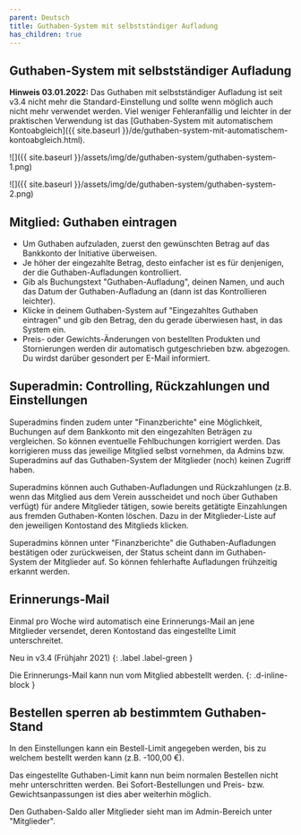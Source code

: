 ```yaml
---
parent: Deutsch
title: Guthaben-System mit selbstständiger Aufladung
has_children: true
---
```


## Guthaben-System mit selbstständiger Aufladung

**Hinweis 03.01.2022:** Das Guthaben mit selbstständiger Aufladung ist seit v3.4 nicht mehr die Standard-Einstellung und sollte wenn möglich auch nicht mehr verwendet werden. Viel weniger Fehleranfällig und leichter in der praktischen Verwendung ist das [Guthaben-System mit automatischem Kontoabgleich]({{ site.baseurl }}/de/guthaben-system-mit-automatischem-kontoabgleich.html).

![]({{ site.baseurl }}/assets/img/de/guthaben-system/guthaben-system-1.png)

![]({{ site.baseurl }}/assets/img/de/guthaben-system/guthaben-system-2.png)

## Mitglied: Guthaben eintragen
* Um Guthaben aufzuladen, zuerst den gewünschten Betrag auf das Bankkonto der Initiative überweisen.
* Je höher der eingezahlte Betrag, desto einfacher ist es für denjenigen, der die Guthaben-Aufladungen kontrolliert.
* Gib als Buchungstext "Guthaben-Aufladung", deinen Namen, und auch das Datum der Guthaben-Aufladung an (dann ist das Kontrollieren leichter).
* Klicke in deinem Guthaben-System auf "Eingezahltes Guthaben eintragen" und gib den Betrag, den du gerade überwiesen hast, in das System ein.
* Preis- oder Gewichts-Änderungen von bestellten Produkten und Stornierungen werden dir automatisch gutgeschrieben bzw. abgezogen. Du wirdst darüber gesondert per E-Mail informiert.

## Superadmin: Controlling, Rückzahlungen und Einstellungen
Superadmins finden zudem unter "Finanzberichte" eine Möglichkeit, Buchungen auf dem Bankkonto mit den eingezahlten Beträgen zu vergleichen. So können eventuelle Fehlbuchungen korrigiert werden. Das korrigieren muss das jeweilige Mitglied selbst vornehmen, da Admins bzw. Superadmins auf das Guthaben-System der Mitglieder (noch) keinen Zugriff haben.

Superadmins können auch Guthaben-Aufladungen und Rückzahlungen (z.B. wenn das Mitglied aus dem Verein ausscheidet und noch über Guthaben verfügt) für andere Mitglieder tätigen, sowie bereits getätigte Einzahlungen aus fremden Guthaben-Konten löschen. Dazu in der Mitglieder-Liste auf den jeweiligen Kontostand des Mitglieds klicken.

Superadmins können unter "Finanzberichte" die Guthaben-Aufladungen bestätigen oder zurückweisen, der Status scheint dann im Guthaben-System der Mitglieder auf. So können fehlerhafte Aufladungen frühzeitig erkannt werden.

## Erinnerungs-Mail
Einmal pro Woche wird automatisch eine Erinnerungs-Mail an jene Mitglieder versendet, deren Kontostand das eingestellte Limit unterschreitet.

Neu in v3.4 (Frühjahr 2021)
{: .label .label-green }

Die Erinnerungs-Mail kann nun vom Mitglied abbestellt werden.
{: .d-inline-block }

## Bestellen sperren ab bestimmtem Guthaben-Stand
In den Einstellungen kann ein Bestell-Limit angegeben werden, bis zu welchem bestellt werden kann (z.B. -100,00 €).

Das eingestellte Guthaben-Limit kann nun beim normalen Bestellen nicht mehr unterschritten werden. Bei Sofort-Bestellungen und Preis- bzw. Gewichtsanpassungen ist dies aber weiterhin möglich.

Den Guthaben-Saldo aller Mitglieder sieht man im Admin-Bereich unter "Mitglieder".
